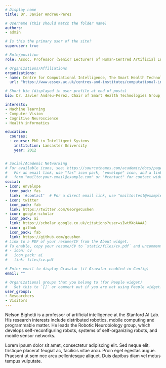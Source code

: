```yaml
---
# Display name
title: Dr. Javier Andreu-Perez

# Username (this should match the folder name)
authors:
- admin

# Is this the primary user of the site?
superuser: true

# Role/position
role: Assoc. Professor (Senior Lecturer) of Human-Centred Artificial Intelligence

# Organizations/Affiliations
organizations:
- name: Centre for Computational Intelligence, The Smart Health Technologies Group
  url: "https://www.essex.ac.uk/centres-and-institutes/computational-intelligence/smart-health-technologies-group"

# Short bio (displayed in user profile at end of posts)
bio: Dr. Javier Andreu-Perez, Chair of Smart Health Technologies Group, University of Essex

interests:
- Machine learning 
- Computer Vision
- Cognitive Neuroscience
- Health informatics

education:
  courses:
  - course: PhD in Intelligent Systems
    institution: Lancaster University
    year: 2012


# Social/Academic Networking
# For available icons, see: https://sourcethemes.com/academic/docs/page-builder/#icons
#   For an email link, use "fas" icon pack, "envelope" icon, and a link in the
#   form "mailto:your-email@example.com" or "#contact" for contact widget.
social:
- icon: envelope
  icon_pack: fas
  link: '#contact'  # For a direct email link, use "mailto:test@example.org".
- icon: twitter
  icon_pack: fab
  link: https://twitter.com/GeorgeCushen
- icon: google-scholar
  icon_pack: ai
  link: https://scholar.google.co.uk/citations?user=sIwtMXoAAAAJ
- icon: github
  icon_pack: fab
  link: https://github.com/gcushen
# Link to a PDF of your resume/CV from the About widget.
# To enable, copy your resume/CV to `static/files/cv.pdf` and uncomment the lines below.
# - icon: cv
#   icon_pack: ai
#   link: files/cv.pdf

# Enter email to display Gravatar (if Gravatar enabled in Config)
email: ""

# Organizational groups that you belong to (for People widget)
#   Set this to `[]` or comment out if you are not using People widget.
user_groups:
- Researchers
- Visitors
---
```


Nelson Bighetti is a professor of artificial intelligence at the Stanford AI Lab. His research interests include distributed robotics, mobile computing and programmable matter. He leads the Robotic Neurobiology group, which develops self-reconfiguring robots, systems of self-organizing robots, and mobile sensor networks.

Lorem ipsum dolor sit amet, consectetur adipiscing elit. Sed neque elit, tristique placerat feugiat ac, facilisis vitae arcu. Proin eget egestas augue. Praesent ut sem nec arcu pellentesque aliquet. Duis dapibus diam vel metus tempus vulputate.
